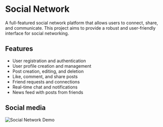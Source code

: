 # Social Network

A full-featured social network platform that allows users to connect, share, and communicate. This project aims to provide a robust and user-friendly interface for social networking.

## Features
- User registration and authentication
- User profile creation and management
- Post creation, editing, and deletion
- Like, comment, and share posts
- Friend requests and connections
- Real-time chat and notifications
- News feed with posts from friends

## Social media
![Social Network Demo](https://media.giphy.com/media/v1.Y2lkPTc5MGI3NjExcGExMTh3djlvZmg4NzloN2pjMW5vNzYxMXlodjRybmszYXo1aXJ4ciZlcD12MV9naWZzX3NlYXJjaCZjdD1n/xUA7b6vkQ9HbeThJEQ/giphy.gif)
